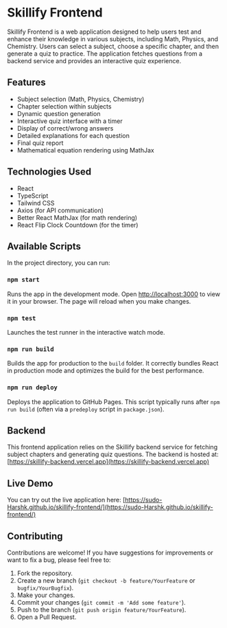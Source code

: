 # Skillify Frontend

Skillify Frontend is a web application designed to help users test and enhance their knowledge in various subjects, including Math, Physics, and Chemistry. Users can select a subject, choose a specific chapter, and then generate a quiz to practice. The application fetches questions from a backend service and provides an interactive quiz experience.

## Features
- Subject selection (Math, Physics, Chemistry)
- Chapter selection within subjects
- Dynamic question generation
- Interactive quiz interface with a timer
- Display of correct/wrong answers
- Detailed explanations for each question
- Final quiz report
- Mathematical equation rendering using MathJax

## Technologies Used
- React
- TypeScript
- Tailwind CSS
- Axios (for API communication)
- Better React MathJax (for math rendering)
- React Flip Clock Countdown (for the timer)

## Available Scripts
In the project directory, you can run:

### `npm start`
Runs the app in the development mode. Open [http://localhost:3000](http://localhost:3000) to view it in your browser. The page will reload when you make changes.

### `npm test`
Launches the test runner in the interactive watch mode.

### `npm run build`
Builds the app for production to the `build` folder. It correctly bundles React in production mode and optimizes the build for the best performance.

### `npm run deploy`
Deploys the application to GitHub Pages. This script typically runs after `npm run build` (often via a `predeploy` script in `package.json`).

## Backend
This frontend application relies on the Skillify backend service for fetching subject chapters and generating quiz questions. The backend is hosted at:
[https://skillify-backend.vercel.app](https://skillify-backend.vercel.app)

## Live Demo
You can try out the live application here:
[https://sudo-Harshk.github.io/skillify-frontend/](https://sudo-Harshk.github.io/skillify-frontend/)

## Contributing
Contributions are welcome! If you have suggestions for improvements or want to fix a bug, please feel free to:
1. Fork the repository.
2. Create a new branch (`git checkout -b feature/YourFeature` or `bugfix/YourBugfix`).
3. Make your changes.
4. Commit your changes (`git commit -m 'Add some feature'`).
5. Push to the branch (`git push origin feature/YourFeature`).
6. Open a Pull Request.
